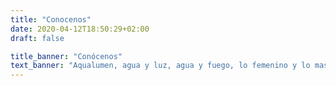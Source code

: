 ```yaml
---
title: "Conocenos"
date: 2020-04-12T18:50:29+02:00
draft: false

title_banner: "Conócenos"
text_banner: "Aqualumen, agua y luz, agua y fuego, lo femenino y lo masculino, lo racional y lo creativo en equilibrio."
---
```


